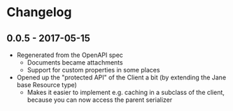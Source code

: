 # Changelog

## 0.0.5 - 2017-05-15

 - Regenerated from the OpenAPI spec
   - Documents became attachments
   - Support for custom properties in some places
 - Opened up the "protected API" of the Client a bit (by extending the Jane base Resource type)
   - Makes it easier to implement e.g. caching in a subclass of the client, because you can now access the parent serializer
